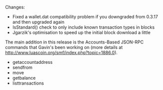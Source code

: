 Changes:
* Fixed a wallet.dat compatibility problem if you downgraded from 0.3.17 and then upgraded again
* IsStandard() check to only include known transaction types in blocks
* Jgarzik's optimisation to speed up the initial block download a little

The main addition in this release is the Accounts-Based JSON-RPC commands that Gavin's been working on (more details at http://www.luascoin.org/smf/index.php?topic=1886.0).  
* getaccountaddress
* sendfrom
* move
* getbalance
* listtransactions
